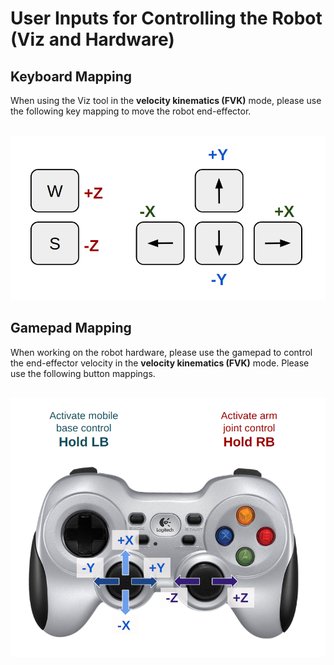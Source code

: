 # User Inputs for Controlling the Robot (Viz and Hardware)

## Keyboard Mapping

When using the Viz tool in the **velocity kinematics (FVK)** mode, please use the following key mapping to move the robot end-effector.

<br />

<img src = "../media/keyboard_mapping.png">


## Gamepad Mapping

When working on the robot hardware, please use the gamepad to control the end-effector velocity in the **velocity kinematics (FVK)** mode. Please use the following button mappings.

<br />

<img src = "../media/gamepad_mapping.png">